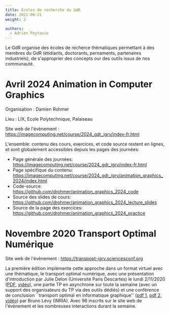 ```yaml
---
title: Écoles de recherche du GdR
date: 2021-06-21
weight: 2

authors: 
  - Adrien Peytavie
---
```


Le GdR organise des écoles de recherce thèmatiques permettant à des membres du GdR (étidiants, doctorants, pernaments, partenaires industriels), de s'approprier des concepts our des outils issus de nos communauté.


# Avril 2024 Animation in Computer Graphics

Organisation : Damien Rohmer

Lieu : LIX, Ecole Polytechnique, Palaiseau

Site web de l'évènement : https://imagecomputing.net/course/2024_gdr_igrv/index-fr.html


L'ensemble: contenu des cours, exercices, et code source restent en lignes, et sont globalement accessibles depuis les pages des journées:
- Page générale des journées: https://imagecomputing.net/course/2024_gdr_igrv/index-fr.html
- Page spécifique du contenu: https://imagecomputing.net/course/2024_gdr_igrv/animation_graphics_2024/index.html
- Code-source: https://github.com/drohmer/animation_graphics_2024_code
- Source des slides de cours: https://github.com/drohmer/animation_graphics_2024_lecture_slides
- Source de la page des exercices: https://github.com/drohmer/animation_graphics_2024_practice

# Novembre 2020 Transport Optimal Numérique

Site web de l'évènement : https://transpopt-igrv.sciencesconf.org


La première édition implémente cette approche dans un format virtuel
avec une thématique, le transport optimal numérique, avec
une présentation d'introduction par Julie Delon (Université
Paris Descartes) le lundi 2/11/2020 ([PDF](transparents/2020_cours_intro_OT.pdf), [vidéo]( https://www.youtube.com/watch?v=xOj42fua70c)), une partie TP en asynchrone sur
toute la semaine (avec un support des organisateurs du TP via des
outils dédiés) et une conférence de conclusion  ``transport
  optimal en informatique graphique'' ([pdf 1](transparents/FDS_1.pdf), [pdf 2](transparents/Transport_SGP.pdf), [vidéo](https://www.youtube.com/watch?v=USVOohpNB5o)) par Bruno Lévy
(INRIA). Avec 96 inscrits sur le site web de l'événement et les
nombreuses interactions durant la semaine.